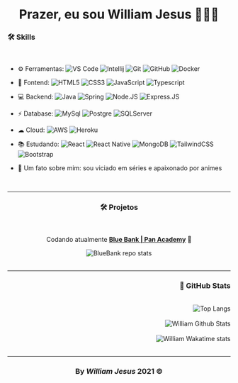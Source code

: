 <div id='header' align='center' >
  <h1>Prazer, eu sou William Jesus 👨🏽‍💻</h1>
</div>

<div id="container">
  <h3>🛠️ Skills</h3>
<br>
  
- ⚙️ Ferramentas: ![VS Code](https://img.shields.io/badge/-VS%20Code-007ACC?style=plastic&logo=visual-studio-code) 
![Intellij](https://img.shields.io/badge/IntelliJIDEA-000000.svg?style=plastic&logo=intellij-idea&logoColor=white)
![Git](https://img.shields.io/badge/git%20-%23F05033.svg?&style=plastic&logo=git&logoColor=white)
![GitHub](https://img.shields.io/badge/-GitHub-181717?style=plastic&logo=github)
![Docker](https://img.shields.io/badge/Docker-2CA5E0?style=plastic&logo=docker&logoColor=white)
  
- 🚀 Fontend: ![HTML5](https://img.shields.io/badge/-HTML5-E34F26?style=plastic&logo=html5&logoColor=white)
![CSS3](https://img.shields.io/badge/-CSS3-1572B6?style=plastic&logo=css3)
![JavaScript](https://img.shields.io/badge/-JavaScript-black?style=plastic&logo=javascript)
![Typescript](https://img.shields.io/badge/typescript%20-%23007ACC.svg?style=plastic&logo=typescript) 

- 💻 Backend: ![Java](https://img.shields.io/badge/java-%23ED8B00.svg?style=plastic&logo=java)
![Spring](https://img.shields.io/badge/spring%20-%236DB33F.svg?&style=plastic&logo=spring&logoColor=white)
![Node.JS](https://img.shields.io/badge/node.js%20-%2343853D.svg?style=plastic&logo=Node.js&logoColor=white)
![Express.JS](https://img.shields.io/badge/-Express.JS-c7b198?style=plastic&logo=Express.JS)
  
- ⚡ Database: ![MySql](https://img.shields.io/badge/MySQL-005C84?&style=plastic&logo=mysql&logoColor=white)
![Postgre](https://img.shields.io/badge/PostgreSQL-316192?&style=plastic&logo=postgresql&logoColor=white)
![SQLServer](https://img.shields.io/badge/Microsoft%20SQL%20Server-CC2927?style=plastic&logo=microsoft%20sql%20server&logoColor=white)

- ☁ Cloud: ![AWS](https://img.shields.io/badge/Amazon_AWS-232F3E?style=plastic&logo=amazon-aws&logoColor=white)
![Heroku](https://img.shields.io/badge/Heroku-430098?style=plastic&logo=heroku&logoColor=white)
  
- 📚 Estudando:
![React](https://img.shields.io/badge/-React-3b2e5a?style=plastic&logo=react)
![React Native](https://img.shields.io/badge/react_native%20-%2320232a.svg?style=plastic&logo=react&logoColor=%2361DAFB)
![MongoDB](https://img.shields.io/badge/MongoDB-%234ea94b.svg?style=plastic&logo=mongodb&logoColor=white)
![TailwindCSS](https://img.shields.io/badge/tailwindcss%20-%2338B2AC.svg?&style=plastic&logo=tailwind-css&logoColor=white)
![Bootstrap](https://img.shields.io/badge/-Bootstrap-563D7C?style=plastic&logo=bootstrap)

- 💬 Um fato sobre mim: sou viciado em séries e apaixonado por animes
<br>

---
<div align="center">
<h3>🛠️ Projetos</h3>
<br>
  
Codando atualmente [**Blue Bank | Pan Academy**](https://github.com/williamjesusdev/pan-academy-blue-bank/tree/develop) 🏢

<img src='https://github-readme-stats.vercel.app/api/pin/?username=williamjesusdev&repo=pan-academy-blue-bank&theme=github_dark' alt='BlueBank repo stats'/>
<br>
</div>
</div>

<br>

---
<div id="footer" align="right">
<h3>🌟 GitHub Stats</h3>
<br>

<img src='https://github-readme-stats.vercel.app/api/top-langs/?username=williamjesusdev&layout=compact&theme=github_dark' alt='Top Langs'/>
<br>
<br>
<img src='https://github-readme-stats.vercel.app/api?username=williamjesusdev&hide=issues&count_private=true&theme=github_dark&show_icons=true' alt='William Github Stats'/>
<br>
<br>
<img src='https://github-readme-stats.vercel.app/api/wakatime?username=williamjesusdev&langs_count=6&theme=github_dark' alt='William Wakatime stats'/>

</div>
<br>

---
<h3 align='center'>By<em> William Jesus </em>2021 ©</h3>
